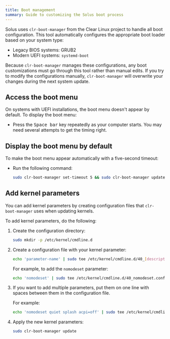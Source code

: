 ```yaml
---
title: Boot management
summary: Guide to customizing the Solus boot process
---
```


Solus uses `clr-boot-manager` from the Clear Linux project to handle all boot configuration. This tool automatically configures the appropriate boot loader based on your system type:

- Legacy BIOS systems: GRUB2
- Modern UEFI systems: `systemd-boot`

Because `clr-boot-manager` manages these configurations, any boot customizations must go through this tool rather than manual edits. If you try to modify the configurations manually, `clr-boot-manager` will overwrite your changes during the next system update.

## Access the boot menu

On systems with UEFI installations, the boot menu doesn't appear by default. To display the boot menu:

- Press the <kbd>Space bar</kbd> key repeatedly as your computer starts. You may need several attempts to get the timing right.

## Display the boot menu by default

To make the boot menu appear automatically with a five-second timeout:

- Run the following command:

  ```bash
  sudo clr-boot-manager set-timeout 5 && sudo clr-boot-manager update
  ```

## Add kernel parameters

You can add kernel parameters by creating configuration files that `clr-boot-manager` uses when updating kernels.

To add kernel parameters, do the following:

1. Create the configuration directory:

   ```bash
   sudo mkdir -p /etc/kernel/cmdline.d
   ```

1. Create a configuration file with your kernel parameter:

   ```bash
   echo 'parameter-name' | sudo tee /etc/kernel/cmdline.d/40_[description].conf
   ```

   For example, to add the `nomodeset` parameter:

   ```bash
   echo 'nomodeset' | sudo tee /etc/kernel/cmdline.d/40_nomodeset.conf
   ```

1. If you want to add multiple parameters, put them on one line with spaces between them in the configuration file.

   For example:

   ```bash
   echo 'nomodeset quiet splash acpi=off' | sudo tee /etc/kernel/cmdline.d/40_multiple_params.conf
   ```

1. Apply the new kernel parameters:

   ```bash
   sudo clr-boot-manager update
   ```
